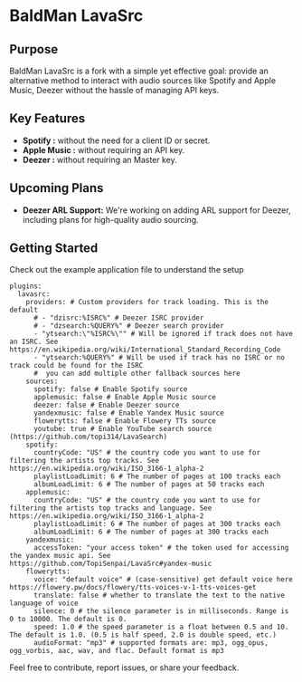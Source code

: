 # BaldMan LavaSrc

## Purpose

BaldMan LavaSrc is a fork with a simple yet effective goal: provide an alternative method to interact with audio sources like Spotify and Apple Music, Deezer without the hassle of managing API keys.

## Key Features

- **Spotify :**  without the need for a client ID or secret.
- **Apple Music :**  without requiring an API key.
- **Deezer :**  without requiring an Master key.

## Upcoming Plans

- **Deezer ARL Support:** We're working on adding ARL support for Deezer, including plans for high-quality audio sourcing.

## Getting Started

Check out the example application file to understand the setup

```
plugins:
  lavasrc:
    providers: # Custom providers for track loading. This is the default
      # - "dzisrc:%ISRC%" # Deezer ISRC provider
      # - "dzsearch:%QUERY%" # Deezer search provider
      - "ytsearch:\"%ISRC%\"" # Will be ignored if track does not have an ISRC. See https://en.wikipedia.org/wiki/International_Standard_Recording_Code
      - "ytsearch:%QUERY%" # Will be used if track has no ISRC or no track could be found for the ISRC
      #  you can add multiple other fallback sources here
    sources:
      spotify: false # Enable Spotify source
      applemusic: false # Enable Apple Music source
      deezer: false # Enable Deezer source
      yandexmusic: false # Enable Yandex Music source
      flowerytts: false # Enable Flowery TTs source
      youtube: true # Enable YouTube search source (https://github.com/topi314/LavaSearch)
    spotify:
      countryCode: "US" # the country code you want to use for filtering the artists top tracks. See https://en.wikipedia.org/wiki/ISO_3166-1_alpha-2
      playlistLoadLimit: 6 # The number of pages at 100 tracks each
      albumLoadLimit: 6 # The number of pages at 50 tracks each
    applemusic:
      countryCode: "US" # the country code you want to use for filtering the artists top tracks and language. See https://en.wikipedia.org/wiki/ISO_3166-1_alpha-2
      playlistLoadLimit: 6 # The number of pages at 300 tracks each
      albumLoadLimit: 6 # The number of pages at 300 tracks each
    yandexmusic:
      accessToken: "your access token" # the token used for accessing the yandex music api. See https://github.com/TopiSenpai/LavaSrc#yandex-music
    flowerytts:
      voice: "default voice" # (case-sensitive) get default voice here https://flowery.pw/docs/flowery/tts-voices-v-1-tts-voices-get
      translate: false # whether to translate the text to the native language of voice
      silence: 0 # the silence parameter is in milliseconds. Range is 0 to 10000. The default is 0.
      speed: 1.0 # the speed parameter is a float between 0.5 and 10. The default is 1.0. (0.5 is half speed, 2.0 is double speed, etc.)
      audioFormat: "mp3" # supported formats are: mp3, ogg_opus, ogg_vorbis, aac, wav, and flac. Default format is mp3
```

Feel free to contribute, report issues, or share your feedback.